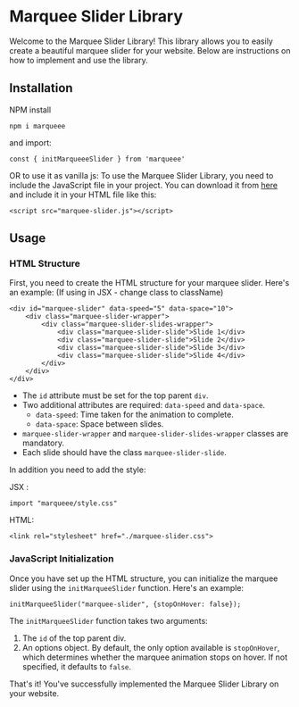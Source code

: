 # Marquee Slider Library

Welcome to the Marquee Slider Library! This library allows you to easily create a beautiful marquee slider for your website. Below are instructions on how to implement and use the library.

## Installation

NPM install

```
npm i marqueee
```

and import:

```
const { initMarqueeeSlider } from 'marqueee'
```

OR to use it as vanilla js:
To use the Marquee Slider Library, you need to include the JavaScript file in your project. You can download it from [here](example.com/marquee-slider.js) and include it in your HTML file like this:

```
<script src="marquee-slider.js"></script>
```

## Usage

### HTML Structure

First, you need to create the HTML structure for your marquee slider. Here's an example:
(If using in JSX - change class to className)

```
<div id="marquee-slider" data-speed="5" data-space="10">
    <div class="marquee-slider-wrapper">
        <div class="marquee-slider-slides-wrapper">
            <div class="marquee-slider-slide">Slide 1</div>
            <div class="marquee-slider-slide">Slide 2</div>
            <div class="marquee-slider-slide">Slide 3</div>
            <div class="marquee-slider-slide">Slide 4</div>
        </div>
    </div>
</div>
```

- The `id` attribute must be set for the top parent `div`.
- Two additional attributes are required: `data-speed` and `data-space`.
  - `data-speed`: Time taken for the animation to complete.
  - `data-space`: Space between slides.
- `marquee-slider-wrapper` and `marquee-slider-slides-wrapper` classes are mandatory.
- Each slide should have the class `marquee-slider-slide`.

In addition you need to add the style:

JSX :

```
import "marqueee/style.css"
```

HTML:

```
<link rel="stylesheet" href="./marquee-slider.css">
```

### JavaScript Initialization

Once you have set up the HTML structure, you can initialize the marquee slider using the `initMarqueeSlider` function. Here's an example:

```
initMarqueeSlider("marquee-slider", {stopOnHover: false});
```

The `initMarqueeSlider` function takes two arguments:

1. The `id` of the top parent div.
2. An options object. By default, the only option available is `stopOnHover`, which determines whether the marquee animation stops on hover. If not specified, it defaults to `false`.

That's it! You've successfully implemented the Marquee Slider Library on your website.
